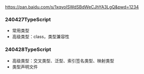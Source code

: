 https://pan.baidu.com/s/1xqyoISWdSBdWeCJhYA3LgQ&pwd=1234


### 240427TypeScript
- 常用类型
- 高级类型：class，类型兼容性

### 240428TypeScript
- 高级类型：交叉类型、泛型、索引签名类型、映射类型
- 类型声明文件